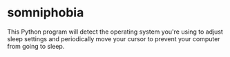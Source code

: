 # somniphobia

This Python program will detect the operating system you're using to adjust sleep settings and periodically move your cursor to prevent your computer from going to sleep.
